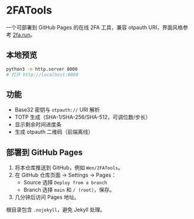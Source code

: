 # 2FATools

一个可部署到 GitHub Pages 的在线 2FA 工具，兼容 otpauth URI，界面风格参考 [2fa.run](https://2fa.run)。

## 本地预览

```bash
python3 -m http.server 8000
# 打开 http://localhost:8000
```

## 功能
- Base32 密钥与 `otpauth://` URI 解析
- TOTP 生成（SHA-1/SHA-256/SHA-512，可调位数/步长）
- 显示剩余时间进度条
- 生成 otpauth 二维码（前端离线）

## 部署到 GitHub Pages

1. 将本仓库推送到 GitHub，例如 `Wen/2FATools`。
2. 在 GitHub 仓库页面 → Settings → Pages：
   - Source 选择 `Deploy from a branch`
   - Branch 选择 `main` 和 `/ (root)`，保存。
3. 几分钟后访问 Pages 地址。

根目录包含 `.nojekyll`，避免 Jekyll 处理。
